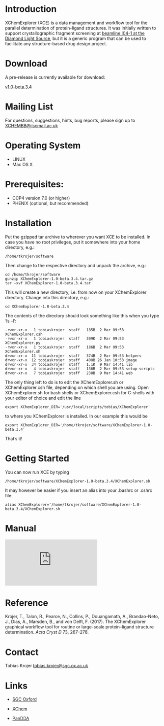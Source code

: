 # [](#header-1)Introduction

XChemExplorer (XCE) is a data management and workflow tool for the parallel determination of protein-ligand structures. It was initially written to support crystallographic fragment screening at [beamline I04-1 at the Diamond Light Source](http://www.diamond.ac.uk/Beamlines/Mx/Fragment-Screening.html), but it is a generic program that can be used to facilitate any structure-based drug design project.


# [](#header-1)Download
A pre-release is currently available for download:

[v1.0-beta.3.4](https://github.com/tkrojer/XChemExplorer/archive/v1.0-beta.3.4.tar.gz)



# [](#header-1)Mailing List

For questions, suggestions, hints, bug reports, please sign up to XCHEMBB@jiscmail.ac.uk


# [](#header-1)Operating System
* LINUX
* Mac OS X


# [](#header-1)Prerequisites:
* CCP4 version 7.0 (or higher)
* PHENIX (optional, but recommended)


# [](#header-1)Installation

Put the gzipped tar archive to wherever you want XCE to be installed. In case you have no root privileges, put it somewhere into your home directory, e.g.:

```
/home/tkrojer/software
```

Then change to the respective directory and unpack the archive, e.g.:

```shell
cd /home/tkrojer/software
gunzip XChemExplorer-1.0-beta.3.4.tar.gz
tar –xvf XChemExplorer-1.0-beta.3.4.tar
```

This will create a new directory, i.e. from now on your XChemExplorer directory. Change into this directory, e.g.:

```shell
cd XChemExplorer-1.0-beta.3.4
```

The contents of the directory should look something like this when you type ‘ls –l’:
```
-rwxr-xr-x   1 tobiaskrojer  staff   185B  2 Mar 09:53 XChemExplorer.csh
-rwxr-xr-x   1 tobiaskrojer  staff   309K  2 Mar 09:53 XChemExplorer.py
-rwxr-xr-x   1 tobiaskrojer  staff   186B  2 Mar 09:53 XChemExplorer.sh
drwxr-xr-x  11 tobiaskrojer  staff   374B  2 Mar 09:53 helpers
drwxr-xr-x  12 tobiaskrojer  staff   408B 26 Jan 10:53 image
drwxr-xr-x  34 tobiaskrojer  staff   1.1K  9 Mar 14:41 lib
drwxr-xr-x   4 tobiaskrojer  staff   136B  2 Mar 09:53 setup-scripts
drwxr-xr-x   7 tobiaskrojer  staff   238B  9 Mar 14:41 web
```

The only thing left to do is to edit the XChemExplorer.sh or XChemExplorer.csh file, depending on which shell you are using. Open XChemExplorer.sh for bash shells or XChemExplorer.csh for C-shells with your editor of choice and edit the line

```shell
export XChemExplorer_DIR='/usr/local/scripts/tobias/XChemExplorer'
```

to where you XChemExplorer is installed. In our example this would be 

```shell
export XChemExplorer_DIR='/home/tkrojer/software/XChemExplorer-1.0-beta.3.4’
```

That’s it! 




# Getting Started

You can now run XCE by typing

```shell
/home/tkrojer/software/XChemExplorer-1.0-beta.3.4/XChemExplorer.sh
```

It may however be easier if you insert an alias into your .bashrc or .cshrc file:

```shell
alias XChemExplorer='/home/tkrojer/software/XChemExplorer-1.0-beta.3.4/XChemExplorer.sh
```

# Manual

![TEST](https://github.com/tkrojer/XChemExplorer/blob/gh-pages/XCE_manual.pdf)

# Reference

Krojer, T., Talon, R., Pearce, N., Collins, P., Douangamath, A., Brandao-Neto, J., Dias, A., Marsden, B., and von Delft, F. (2017). The XChemExplorer graphical workflow tool for routine or large-scale protein–ligand structure determination. _Acta Cryst D_ 73, 267–278.


# Contact

Tobias Krojer
tobias.krojer@sgc.ox.ac.uk


# Links

* [SGC Oxford](http://www.thesgc.org/scientists/groups/oxford)

* [XChem](http://www.diamond.ac.uk/Beamlines/Mx/Fragment-Screening.html)

* [PanDDA](https://pandda.bitbucket.io)
